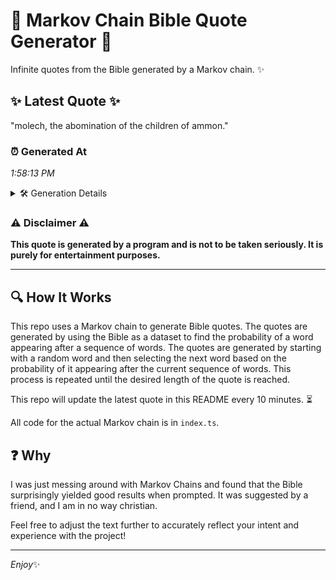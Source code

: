 # 📖 Markov Chain Bible Quote Generator 📖

Infinite quotes from the Bible generated by a Markov chain. ✨

## ✨ Latest Quote ✨
"molech, the abomination of the children of ammon."

### ⏰ Generated At
*1:58:13 PM*

<details>
    <summary>🛠️ Generation Details</summary>
    <p>
        <strong>🌱 Seed:</strong> molech,<br>
        <strong>🔄 Iterations:</strong> 7<br>
        <strong>📜 Context History:</strong><br>[ molech, ]: the<br>[ molech,, the ]: abomination<br>[ molech,, the, abomination ]: of<br>[ molech,, the, abomination, of ]: the<br>[ molech,, the, abomination, of, the ]: children<br>[ molech,, the, abomination, of, the, children ]: of<br>[ the, abomination, of, the, children, of ]: ammon.<br>
    </p>
</details>

### ⚠️ Disclaimer ⚠️
**This quote is generated by a program and is not to be taken seriously. It is purely for entertainment purposes.**

---

## 🔍 How It Works

This repo uses a Markov chain to generate Bible quotes. The quotes are generated by using the Bible as a dataset to find the probability of a word appearing after a sequence of words. The quotes are generated by starting with a random word and then selecting the next word based on the probability of it appearing after the current sequence of words. This process is repeated until the desired length of the quote is reached.

This repo will update the latest quote in this README every 10 minutes. ⏳

All code for the actual Markov chain is in `index.ts`.

## ❓ Why

I was just messing around with Markov Chains and found that the Bible surprisingly yielded good results when prompted. 
It was suggested by a friend, and I am in no way christian.

Feel free to adjust the text further to accurately reflect your intent and experience with the project!

---

*Enjoy*✨
